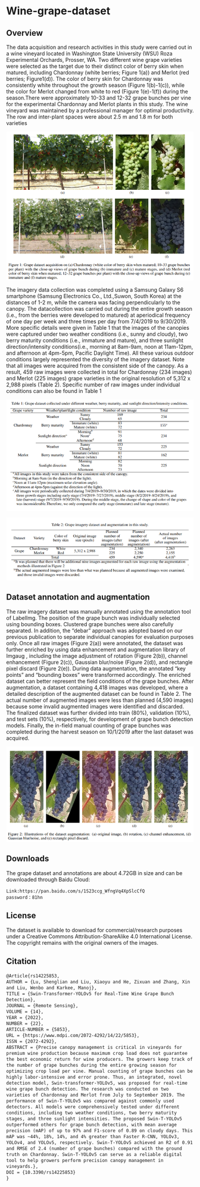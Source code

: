 # Wine-grape-dataset
## Overview
The data acquisition and research activities in this study were carried out in a wine vineyard located in Washington State University (WSU) Roza Experimental Orchards, Prosser, WA. Two different wine grape varieties were selected as the target due to their distinct color of berry skin when matured, including Chardonnay (white berries; Figure 1(a)) and Merlot (red berries; Figure1(d)). The color of berry skin for Chardonnay was consistently white throughout the growth season (Figure 1(b)-1(c)), while the color for Merlot changed from white to red (Figure 1(e)-1(f)) during the season.There were approximately 10-33 and 12-32 grape bunches per vine for the experimental Chardonnay and Merlot plants in this study. The wine vineyard was maintained by a professional manager for optimal productivity. The row and inter-plant spaces were about 2.5 m and 1.8 m for both varieties

![fig1](/images/fig1.png)

The imagery data collection was completed using a Samsung Galaxy S6 smartphone (Samsung Electronics Co., Ltd.,Suwon, South Korea) at the distances of 1-2 m, while the camera was facing perpendicularly to the canopy. The datacollection was carried out during the entire growth season (i.e., from the berries were developed to matured) at aperiodical frequency of one day per week and three times per day from 7/4/2019 to 9/30/2019. More specific details were given in Table 1 that the images of the canopies were captured under two weather conditions (i.e., sunny and cloudy), two berry maturity conditions (i.e., immature and mature), and three sunlight direction/intensity conditions(i.e., morning at 8am-9am, noon at 11am-12pm, and afternoon at 4pm-5pm, Pacific Daylight Time). All these various outdoor conditions largely represented the diversity of the imagery dataset. Note that all images were acquired from the consistent side of the canopy. As a result, 459 raw images were collected in total for Chardonnay (234 images) and Merlot (225 images) grape varieties in the original resolution of 5,312 x 2,988 pixels (Table 2). Specific number of raw images under individual conditions can also be found in Table 1

![table1](/images/table1.png)

![table2](/images/table2.png)


## Dataset annotation and augmentation
The raw imagery dataset was manually annotated using the annotation tool of LabelImg. The position of the grape
bunch was individually selected using bounding boxes. Clustered grape bunches were also carefully separated. In
addition, the “debar” approach was adopted based on our previous publication to separate individual canopies for evaluation purposes only. Once all raw images (Figure 2(a)) were annotated, the dataset was further enriched by using data enhancement and augmentation library of Imgaug , including the image adjustment of rotation (Figure 2(b)), channel enhancement (Figure 2(c)), Gaussian blur/noise (Figure 2(d)), and rectangle pixel discard (Figure 2(e)). During data augmentation, the annotated “key points” and “bounding boxes” were transformed accordingly. The enriched dataset can better represent the field conditions of the grape bunches. After augmentation, a dataset containing 4,418 images was developed, where a detailed description of the augmented dataset can be found in Table 2. The actual number of augmented images were less than planned (4,590 images) because some invalid augmented images were identified and discarded. The finalized dataset was further divided into train (80%), validation (10%), and test sets (10%), respectively, for development of grape bunch detection models. Finally, the in-field manual counting of grape bunches was completed during the harvest season on 10/1/2019 after the last dataset was acquired.

![fig2](/images/fig2.png)

## Downloads
The grape dataset and annotations are about 4.72GB in size and can be downloaded through Baidu Cloud:

    Link:https://pan.baidu.com/s/1S23ccg_WfngVq4XpSlcCfQ 
    password：81hn

## License
The dataset is available to download for commercial/research purposes under a Creative Commons Attribution-ShareAlike 4.0 International License. The copyright remains with the original owners of the images.


## Citation
    @Article{rs14225853,
    AUTHOR = {Lu, Shenglian and Liu, Xiaoyu and He, Zixuan and Zhang, Xin and Liu, Wenbo and Karkee, Manoj},
    TITLE = {Swin-Transformer-YOLOv5 for Real-Time Wine Grape Bunch Detection},
    JOURNAL = {Remote Sensing},
    VOLUME = {14},
    YEAR = {2022},
    NUMBER = {22},
    ARTICLE-NUMBER = {5853},
    URL = {https://www.mdpi.com/2072-4292/14/22/5853},
    ISSN = {2072-4292},
    ABSTRACT = {Precise canopy management is critical in vineyards for premium wine production because maximum crop load does not guarantee the best economic return for wine producers. The growers keep track of the number of grape bunches during the entire growing season for optimizing crop load per vine. Manual counting of grape bunches can be highly labor-intensive and error prone. Thus, an integrated, novel detection model, Swin-transformer-YOLOv5, was proposed for real-time wine grape bunch detection. The research was conducted on two varieties of Chardonnay and Merlot from July to September 2019. The performance of Swin-T-YOLOv5 was compared against commonly used detectors. All models were comprehensively tested under different conditions, including two weather conditions, two berry maturity stages, and three sunlight intensities. The proposed Swin-T-YOLOv5 outperformed others for grape bunch detection, with mean average precision (mAP) of up to 97% and F1-score of 0.89 on cloudy days. This mAP was ~44%, 18%, 14%, and 4% greater than Faster R-CNN, YOLOv3, YOLOv4, and YOLOv5, respectively. Swin-T-YOLOv5 achieved an R2 of 0.91 and RMSE of 2.4 (number of grape bunches) compared with the ground truth on Chardonnay. Swin-T-YOLOv5 can serve as a reliable digital tool to help growers perform precision canopy management in vineyards.},
    DOI = {10.3390/rs14225853}
    }
